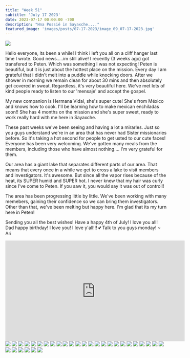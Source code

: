 ```yaml
---
title: "Week 51"
subtitle: 'July 17 2023'
date: 2023-07-17 00:00:00 -700
description: "Hna Possié in Sayaxche...."
featured_image: 'images/posts/07-17-2023/image_09_07-17-2023.jpg'
---
```

![](/images/posts/07-17-2023/image_09_07-17-2023.jpg)

Hello everyone, its been a while! I think i left you all on a cliff hanger last time I wrote. Good news.....im still alive!
I recently (3 weeks ago) got transfered to Peten. Which was something I was not expecting!
Peten is beautiful, but it is just about the hottest place on the mission. Every day I am grateful that i didn't melt into a puddle while knocking doors. 
After we shower in morning we remain clean for about 30 mins and then absolutely get covered in sweat. Regardless, it's very beautiful here. We've met lots of kind people ready to listen to our 'mensaje' and accept the gospel.

My new companion is Hermana Vidal, she's super cute! She's from México and knows how to cook. I'll be learning how to make mexican enchiladas soon!!  She has 4 months on the mission and she's super sweet, ready to work really hard with me here in Sayaxche.

These past weeks we've been seeing and having a lot a mirarles. Just so you guys understand we're in an area that has never had Sister missionaries before. So it's taking a hot second for people to get usted to our cute faces!  Everyone has been very welcoming. We've gotten many meals from the members, including those who have almost nothing....  I'm very grateful for them.

Our area has a giant lake that separates different parts of our area. That means that every once in a while we get to cross a lake to visit members and investigators. It's awesome. But since all the vapor rises because of the heat, its SUPER humid and SUPER hot. I never knew that my hair was curly since I've come to Peten. If you saw it, you would say it was out of control!!

The area has been progressing little by little. We've been working with many memebers, gaining their confidence so we can bring them investigators. Other than that, we've been melting but happy here. I'm glad that its my turn here in Peten!

Sending you all the best wishes! Have a happy 4th of July! I love you all!
Dad happy birthday! I love you!
I love y'all!!! 
💕 Talk to you guys monday!
~ Ari

<iframe width="560" height="315" src="https://www.youtube.com/embed/fMnJ4n0x-e8?cc_load_policy=1" title="YouTube video player" frameborder="0" allow="accelerometer; autoplay; clipboard-write; encrypted-media; gyroscope; picture-in-picture; web-share" allowfullscreen></iframe>

<div class="gallery" data-columns="2">
    <img src="/images/posts/07-17-2023/image_01_07-17-2023.jpg">
    <img src="/images/posts/07-17-2023/image_02_07-17-2023.jpg">
    <img src="/images/posts/07-17-2023/image_03_07-17-2023.jpg">
    <img src="/images/posts/07-17-2023/image_04_07-17-2023.jpg">
    <img src="/images/posts/07-17-2023/image_05_07-17-2023.jpg">
    <img src="/images/posts/07-17-2023/image_06_07-17-2023.jpg">
    <img src="/images/posts/07-17-2023/image_07_07-17-2023.jpg">
    <img src="/images/posts/07-17-2023/image_08_07-17-2023.jpg">
    <img src="/images/posts/07-17-2023/image_09_07-17-2023.jpg">
    <img src="/images/posts/07-17-2023/image_10_07-17-2023.jpg">
    <img src="/images/posts/07-17-2023/image_11_07-17-2023.jpg">
    <img src="/images/posts/07-17-2023/image_12_07-17-2023.jpg">
    <img src="/images/posts/07-17-2023/image_13_07-17-2023.jpg">
    <img src="/images/posts/07-17-2023/image_14_07-17-2023.jpg">
    <img src="/images/posts/07-17-2023/image_15_07-17-2023.jpg">
    <img src="/images/posts/07-17-2023/image_16_07-17-2023.jpg">
    <img src="/images/posts/07-17-2023/image_17_07-17-2023.jpg">
    <img src="/images/posts/07-17-2023/image_18_07-17-2023.jpg">
    <img src="/images/posts/07-17-2023/image_19_07-17-2023.jpg">
    <img src="/images/posts/07-17-2023/image_20_07-17-2023.jpg">
    <img src="/images/posts/07-17-2023/image_21_07-17-2023.jpg">
    <img src="/images/posts/07-17-2023/image_22_07-17-2023.jpg">
    <img src="/images/posts/07-17-2023/image_23_07-17-2023.jpg">
    <img src="/images/posts/07-17-2023/image_24_07-17-2023.jpg">
    <img src="/images/posts/07-17-2023/image_25_07-17-2023.jpg">
    <img src="/images/posts/07-17-2023/image_26_07-17-2023.jpg">
    <img src="/images/posts/07-17-2023/image_27_07-17-2023.jpg">
    <img src="/images/posts/07-17-2023/image_28_07-17-2023.jpg">
    <img src="/images/posts/07-17-2023/image_29_07-17-2023.jpg">
    <img src="/images/posts/07-17-2023/image_30_07-17-2023.jpg">
    <img src="/images/posts/07-17-2023/image_31_07-17-2023.jpg">
</div>


